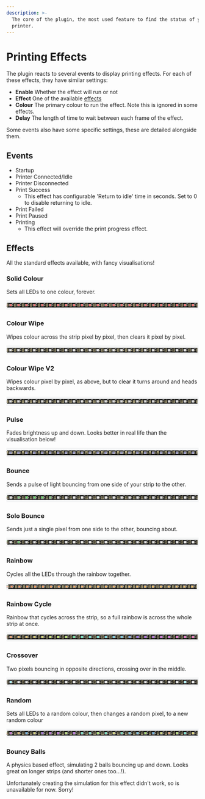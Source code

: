 ```yaml
---
description: >-
  The core of the plugin, the most used feature to find the status of your
  printer.
---
```


# Printing Effects

The plugin reacts to several events to display printing effects. For each of these effects, they have similar settings:

* **Enable** Whether the effect will run or not
* **Effect** One of the available [effects](printing-effects.md#effects)
* **Colour** The primary colour to run the effect. Note this is ignored in some effects.
* **Delay** The length of time to wait between each frame of the effect.

Some events also have some specific settings, these are detailed alongside them.

## Events

* Startup
* Printer Connected/Idle
* Printer Disconnected
* Print Success
  * This effect has configurable 'Return to idle' time in seconds. Set to 0 to disable returning to idle.
* Print Failed
* Print Paused
* Printing
  * This effect will override the print progress effect.

## Effects

All the standard effects available, with fancy visualisations!

### Solid Colour

Sets all LEDs to one colour, forever.

![](<../.gitbook/assets/solidcolour.gif>)

### Colour Wipe

Wipes colour across the strip pixel by pixel, then clears it pixel by pixel.

![](<../.gitbook/assets/colorwipe.gif>)

### Colour Wipe V2

Wipes colour pixel by pixel, as above, but to clear it turns around and heads backwards.

![](../.gitbook/assets/colorwipe2.gif)

### Pulse

Fades brightness up and down. Looks better in real life than the visualisation below!

![](<../.gitbook/assets/pulse.gif>)

### Bounce

Sends a pulse of light bouncing from one side of your strip to the other.

![](<../.gitbook/assets/bounce.gif>)

### Solo Bounce

Sends just a single pixel from one side to the other, bouncing about.

![](../.gitbook/assets/solobounce.gif)

### Rainbow

Cycles all the LEDs through the rainbow together.

![](<../.gitbook/assets/rainbow.gif>)

### Rainbow Cycle

Rainbow that cycles across the strip, so a full rainbow is across the whole strip at once.

![](<../.gitbook/assets/rainbowcycle.gif>)

### Crossover

Two pixels bouncing in opposite directions, crossing over in the middle.

![](../.gitbook/assets/crossover.gif)

### Random

Sets all LEDs to a random colour, then changes a random pixel, to a new random colour

![](<../.gitbook/assets/random.gif>)

### Bouncy Balls

A physics based effect, simulating 2 balls bouncing up and down. Looks great on longer strips (and shorter ones too...!).

Unfortunately creating the simulation for this effect didn't work, so is unavailable for now. Sorry!
